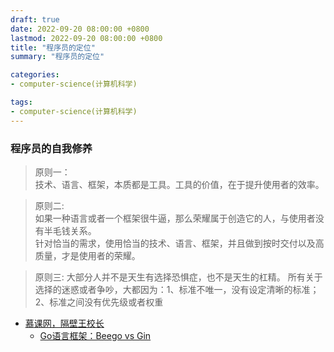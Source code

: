 ```yaml
---
draft: true
date: 2022-09-20 08:00:00 +0800
lastmod: 2022-09-20 08:00:00 +0800
title: "程序员的定位"
summary: "程序员的定位"

categories:
- computer-science(计算机科学)

tags:
- computer-science(计算机科学)
---
```


### 程序员的自我修养

> 原则一：<br/>
> 技术、语言、框架，本质都是工具。工具的价值，在于提升使用者的效率。<br/>

> 原则二:<br/>
> 如果一种语言或者一个框架很牛逼，那么荣耀属于创造它的人，与使用者没有半毛钱关系。<br/>
> 针对恰当的需求，使用恰当的技术、语言、框架，并且做到按时交付以及高质量，才是使用者的荣耀。<br/>

> 原则三:
> 大部分人并不是天生有选择恐惧症，也不是天生的杠精。
> 所有关于选择的迷惑或者争吵，大都因为：1、标准不唯一，没有设定清晰的标准；2、标准之间没有优先级或者权重

- [慕课网，隔壁王校长](https://www.imooc.com/u/6901397/courses)
  - [Go语言框架：Beego vs Gin](https://www.imooc.com/learn/602)
